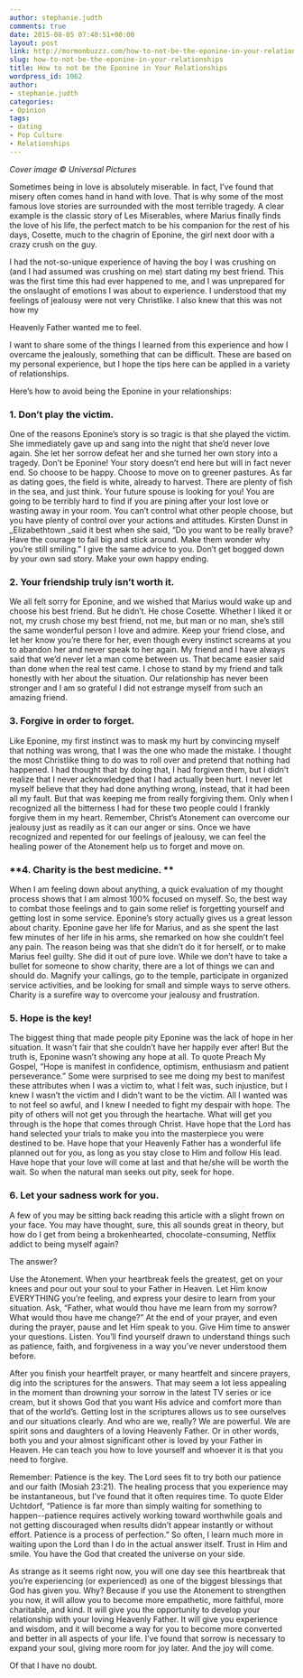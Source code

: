 ```yaml
---
author: stephanie.judth
comments: true
date: 2015-08-05 07:40:51+00:00
layout: post
link: http://mormonbuzzz.com/how-to-not-be-the-eponine-in-your-relationships/
slug: how-to-not-be-the-eponine-in-your-relationships
title: How to not be the Eponine in Your Relationships
wordpress_id: 1062
author:
- stephanie.judth
categories:
- Opinion
tags:
- dating
- Pop Culture
- Relationships
---
```


_Cover image © Universal Pictures_

Sometimes being in love is absolutely miserable. In fact, I’ve found that misery often comes hand in hand with love. That is why some of the most famous love stories are surrounded with the most terrible tragedy. A clear example is the classic story of Les Miserables, where Marius finally finds the love of his life, the perfect match to be his companion for the rest of his days, Cosette, much to the chagrin of Eponine, the girl next door with a crazy crush on the guy.

I had the not-so-unique experience of having the boy I was crushing on (and I had assumed was crushing on me) start dating my best friend. This was the first time this had ever happened to me, and I was unprepared for the onslaught of emotions I was about to experience. I understood that my feelings of jealousy were not very Christlike. I also knew that this was not how my

Heavenly Father wanted me to feel.

I want to share some of the things I learned from this experience and how I overcame the jealously, something that can be difficult. These are based on my personal experience, but I hope the tips here can be applied in a variety of relationships.

Here’s how to avoid being the Eponine in your relationships:




### ****1. Don’t play the victim.****




One of the reasons Eponine’s story is so tragic is that she played the victim. She immediately gave up and sang into the night that she’d never love again. She let her sorrow defeat her and she turned her own story into a tragedy. Don’t be Eponine! Your story doesn’t end here but will in fact never end. So choose to be happy. Choose to move on to greener pastures. As far as dating goes, the field is white, already to harvest. There are plenty of fish in the sea, and just think. Your future spouse is looking for you! You are going to be terribly hard to find if you are pining after your lost love or wasting away in your room. You can’t control what other people choose, but you have plenty of control over your actions and attitudes. Kirsten Dunst in _Elizabethtown _said it best when she said, “Do you want to be really brave? Have the courage to fail big and stick around. Make them wonder why you’re still smiling.” I give the same advice to you. Don’t get bogged down by your own sad story. Make your own happy ending.


### **2. Your friendship truly isn’t worth it.**




We all felt sorry for Eponine, and we wished that Marius would wake up and choose his best friend. But he didn’t. He chose Cosette. Whether I liked it or not, my crush chose my best friend, not me, but man or no man, she’s still the same wonderful person I love and admire. Keep your friend close, and let her know you’re there for her, even though every instinct screams at you to abandon her and never speak to her again. My friend and I have always said that we’d never let a man come between us. That became easier said than done when the real test came. I chose to stand by my friend and talk honestly with her about the situation. Our relationship has never been stronger and I am so grateful I did not estrange myself from such an amazing friend.


### **3. Forgive in order to forget.**




Like Eponine, my first instinct was to mask my hurt by convincing myself that nothing was wrong, that I was the one who made the mistake. I thought the most Christlike thing to do was to roll over and pretend that nothing had happened. I had thought that by doing that, I had forgiven them, but I didn’t realize that I never acknowledged that I had actually been hurt. I never let myself believe that they had done anything wrong, instead, that it had been all my fault. But that was keeping me from really forgiving them. Only when I recognized all the bitterness I had for these two people could I frankly forgive them in my heart. Remember, Christ’s Atonement can overcome our jealousy just as readily as it can our anger or sins. Once we have recognized and repented for our feelings of jealousy, we can feel the healing power of the Atonement help us to forget and move on.


### **4. Charity is the best medicine. **




When I am feeling down about anything, a quick evaluation of my thought process shows that I am almost 100% focused on myself. So, the best way to combat those feelings and to gain some relief is forgetting yourself and getting lost in some service. Eponine’s story actually gives us a great lesson about charity. Eponine gave her life for Marius, and as she spent the last few minutes of her life in his arms, she remarked on how she couldn’t feel any pain. The reason being was that she didn’t do it for herself, or to make Marius feel guilty. She did it out of pure love. While we don’t have to take a bullet for someone to show charity, there are a lot of things we can and should do. Magnify your callings, go to the temple, participate in organized service activities, and be looking for small and simple ways to serve others. Charity is a surefire way to overcome your jealousy and frustration.


### **5. Hope is the key!**




The biggest thing that made people pity Eponine was the lack of hope in her situation. It wasn’t fair that she couldn’t have her happily ever after! But the truth is, Eponine wasn’t showing any hope at all. To quote Preach My Gospel, “Hope is manifest in confidence, optimism, enthusiasm and patient perseverance.” Some were surprised to see me doing my best to manifest these attributes when I was a victim to, what I felt was, such injustice, but I knew I wasn’t the victim and I didn’t want to be the victim. All I wanted was to not feel so awful, and I knew I needed to fight my despair with hope. The pity of others will not get you through the heartache. What will get you through is the hope that comes through Christ. Have hope that the Lord has hand selected your trials to make you into the masterpiece you were destined to be. Have hope that your Heavenly Father has a wonderful life planned out for you, as long as you stay close to Him and follow His lead. Have hope that your love will come at last and that he/she will be worth the wait. So when the natural man seeks out pity, seek for hope.


### **6. Let your sadness work for you.**




A few of you may be sitting back reading this article with a slight frown on your face. You may have thought, sure, this all sounds great in theory, but how do I get from being a brokenhearted, chocolate-consuming, Netflix addict to being myself again?

The answer?

Use the Atonement. When your heartbreak feels the greatest, get on your knees and pour out your soul to your Father in Heaven. Let Him know EVERYTHING you’re feeling, and express your desire to learn from your situation. Ask, “Father, what would thou have me learn from my sorrow? What would thou have me change?” At the end of your prayer, and even during the prayer, pause and let Him speak to you. Give Him time to answer your questions. Listen. You’ll find yourself drawn to understand things such as patience, faith, and forgiveness in a way you’ve never understood them before.

After you finish your heartfelt prayer, or many heartfelt and sincere prayers, dig into the scriptures for the answers. That may seem a lot less appealing in the moment than drowning your sorrow in the latest TV series or ice cream, but it shows God that you want His advice and comfort more than that of the world’s. Getting lost in the scriptures allows us to see ourselves and our situations clearly. And who are we, really? We are powerful. We are spirit sons and daughters of a loving Heavenly Father. Or in other words, both you and your almost significant other is loved by your Father in Heaven. He can teach you how to love yourself and whoever it is that you need to forgive.

Remember: Patience is the key. The Lord sees fit to try both our patience and our faith (Mosiah 23:21). The healing process that you experience may be instantaneous, but I’ve found that it often requires time. To quote Elder Uchtdorf, “Patience is far more than simply waiting for something to happen--patience requires actively working toward worthwhile goals and not getting discouraged when results didn’t appear instantly or without effort. Patience is a process of perfection.” So often, I learn much more in waiting upon the Lord than I do in the actual answer itself. Trust in Him and smile. You have the God that created the universe on your side.

As strange as it seems right now, you will one day see this heartbreak that you’re experiencing (or experienced) as one of the biggest blessings that God has given you. Why? Because if you use the Atonement to strengthen you now, it will allow you to become more empathetic, more faithful, more charitable, and kind. It will give you the opportunity to develop your relationship with your loving Heavenly Father. It will give you experience and wisdom, and it will become a way for you to become more converted and better in all aspects of your life. I’ve found that sorrow is necessary to expand your soul, giving more room for joy later. And the joy will come.

Of that I have no doubt.
